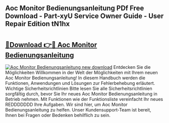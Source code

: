 ## Aoc Monitor Bedienungsanleitung PDf Free Download - Part-xyU Service Owner Guide - User Repair Edition tN1hx

# <h2><a href="http://df37t7h.blite.top/?on=Aoc+Monitor+Bedienungsanleitung">🔗Download 👉🔴 Aoc Monitor Bedienungsanleitung</a></h2>

[![Aoc Monitor Bedienungsanleitung new download](https://i.imgur.com/lujVjoI.png)](http://df37t7h.blite.top/?on=Aoc+Monitor+Bedienungsanleitung)
Entdecken Sie die Möglichkeiten Willkommen in der Welt der Möglichkeiten mit Ihrem neuen Aoc Monitor Bedienungsanleitung! In diesem Handbuch werden die Funktionen, Anwendungen und Lösungen zur Fehlerbehebung erläutert. Wichtige Sicherheitsrichtlinien Bitte lesen Sie alle Sicherheitsrichtlinien sorgfältig durch, bevor Sie Ihr neues Aoc Monitor Bedienungsanleitung in Betrieb nehmen. Mit Funktionen wie der Funktionsliste vereinfacht Ihr neues REDDDDDDD Ihre Aufgaben. Wir sind hier, um Aoc Monitor Bedienungsanleitung zu helfen. Unser Kundensupport-Team ist bereit, Ihnen bei Fragen oder Bedenken behilflich zu sein.
